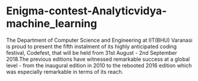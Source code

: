 # Enigma-contest-Analyticvidya-machine_learning

The Department of Computer Science and Engineering at IIT(BHU) Varanasi is proud to present the fifth instalment of its highly anticipated coding festival, Codefest, that will be held from 31st August - 2nd September 2018.The previous editions have witnessed remarkable success at a global level - from the inaugural edition in 2010 to the rebooted 2016 edition which was especially remarkable in terms of its reach.
